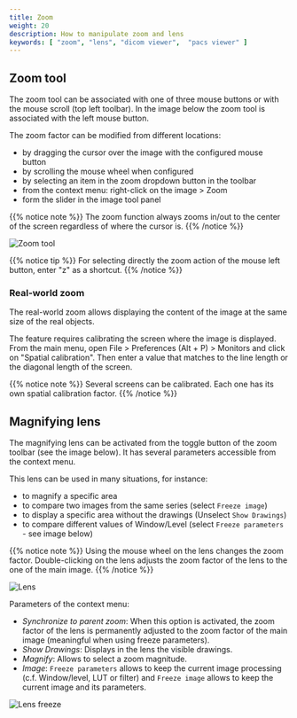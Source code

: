 ```yaml
---
title: Zoom
weight: 20
description: How to manipulate zoom and lens
keywords: [ "zoom", "lens", "dicom viewer",  "pacs viewer" ]
---
```


## Zoom tool

The zoom tool can be associated with one of three mouse buttons or with the mouse scroll (top left toolbar). In the image below the zoom tool is associated with the left mouse button.

The zoom factor can be modified from different locations:

* by dragging the cursor over the image with the configured mouse button
* by scrolling the mouse wheel when configured
* by selecting an item in the zoom dropdown button in the toolbar
* from the context menu: right-click on the image > Zoom
* form the slider in the image tool panel

{{% notice note %}}
The zoom function always zooms in/out to the center of the screen regardless of where the cursor is.
{{% /notice %}}

![Zoom tool](/tuto/zoom/zoom.png)

{{% notice tip %}}
For selecting directly the zoom action of the mouse left button, enter "z" as a shortcut.
{{% /notice %}}

### Real-world zoom
The real-world zoom allows displaying the content of the image at the same size of the real objects.

The feature requires calibrating the screen where the image is displayed. From the main menu, open File > Preferences (Alt + P) > Monitors and click on "Spatial calibration". Then enter a value that matches to the line length or the diagonal length of the screen.

{{% notice note %}}
Several screens can be calibrated. Each one has its own spatial calibration factor.
{{% /notice %}}

## Magnifying lens
The magnifying lens can be activated from the toggle button of the zoom toolbar (see the image below). It has several parameters accessible from the context menu.

This lens can be used in many situations, for instance:

* to magnify a specific area
* to compare two images from the same series (select `Freeze image`)
* to display a specific area without the drawings (Unselect `Show Drawings`)
* to compare different values of Window/Level (select `Freeze parameters` - see image below)

{{% notice note %}}
Using the mouse wheel on the lens changes the zoom factor. Double-clicking on the lens adjusts the zoom factor of the lens to the one of the main image.
{{% /notice %}}

![Lens](/tuto/zoom/lens.png)

Parameters of the context menu:

* *Synchronize to parent zoom*: When this option is activated, the zoom factor of the lens is permanently adjusted to the zoom factor of the main image (meaningful when using freeze parameters).
* *Show Drawings*: Displays in the lens the visible drawings.
* *Magnify*: Allows to select a zoom magnitude.
* *Image*: `Freeze parameters` allows to keep the current image processing (c.f. Window/level, LUT or filter) and `Freeze image` allows to keep the current image and its parameters.

![Lens freeze](/tuto/zoom/lens-freeze.png)

